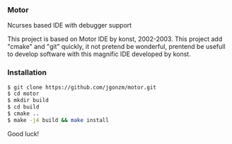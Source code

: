 ### Motor

Ncurses based IDE with debugger support

This project is based on Motor IDE by konst, 2002-2003. 
This project add "cmake" and "git" quickly, it not pretend be wonderful, prentend be usefull to develop software with this magnific IDE developed by konst. 

### Installation

```sh
$ git clone https://github.com/jgonzm/motor.git
$ cd motor
$ mkdir build
$ cd build
$ cmake ..
$ make -j4 build && make install
```
Good luck!
